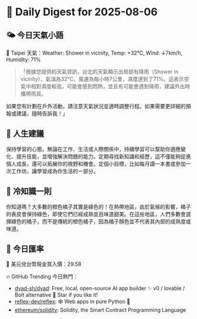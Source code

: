 # 🌅 Daily Digest for 2025-08-06

## 🌤️ 今日天氣小語
📍 Taipei 天氣：Weather: Shower in vicinity, Temp: +32°C, Wind: ↓7km/h, Humidity: 71%
> 「根據您提供的天氣資訊，台北的天氣顯示出局部有降雨（Shower in vicinity），氣溫為32°C，風速為每小時7公里，濕度達到了71%。這表示空氣中相對濕度較高，可能會感到悶熱，並且有可能會遇到降雨，建議外出時攜帶雨具。

如果您有計劃在戶外活動，請注意天氣狀況並適時調整行程。如果需要更詳細的預報或建議，隨時告訴我！」

## 💬 人生建議
保持學習的心態。無論在工作、生活或人際關係中，持續學習可以幫助你適應變化、提升技能，並增強解決問題的能力。定期尋找新知識和經歷，這不僅能夠促進個人成長，還可以拓展你的視野和機會。定個小目標，比如每月讀一本書或參加一次工作坊，讓學習成為你生活的一部分。

## 🧠 冷知識一則
你知道嗎？大多數的橙色橘子其實是綠色的！在熱帶地區，由於氣候的影響，橘子的表皮會保持綠色，即使它們已經成熟並且味道甜美。在這些地區，人們多數會選擇綠色的橘子，而不是傳統的橙色橘子，因為橘子顏色並不代表其內部的成熟度或味道。
## 💱 今日匯率
💱 美元兌台幣現金買入價：29.58

🔥 GitHub Trending 今日熱門：
- [dyad-sh/dyad](https://github.com/dyad-sh/dyad): Free, local, open-source AI app builder ✨ v0 / lovable / Bolt alternative 🌟 Star if you like it!
- [reflex-dev/reflex](https://github.com/reflex-dev/reflex): 🕸️ Web apps in pure Python 🐍
- [ethereum/solidity](https://github.com/ethereum/solidity): Solidity, the Smart Contract Programming Language

